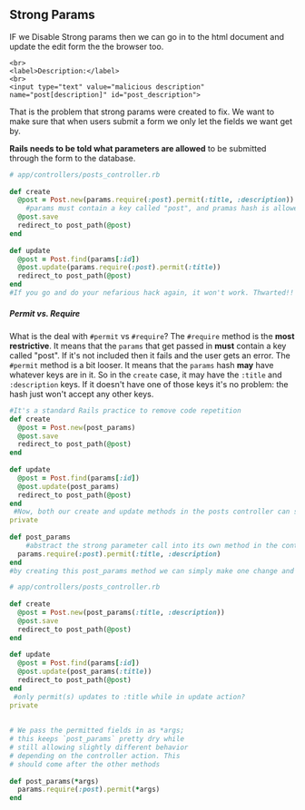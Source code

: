 ## Strong Params

IF we Disable Strong params then we can go in to the html document and update the edit form the the browser too. 

```erb
<br>
<label>Description:</label>
<br>
<input type="text" value="malicious description" name="post[description]" id="post_description">
```

That is the problem that strong params were created to fix. We want to make sure that when users submit a form we only let the fields we want get by.

**Rails needs to be told what parameters are allowed** to be submitted through the form to the database.

```ruby
# app/controllers/posts_controller.rb
 
def create
  @post = Post.new(params.require(:post).permit(:title, :description))
    #params must contain a key called "post", and pramas hash is allowed to have a key called "title/description"
  @post.save
  redirect_to post_path(@post)
end
 
def update
  @post = Post.find(params[:id])
  @post.update(params.require(:post).permit(:title))
  redirect_to post_path(@post)
end
#If you go and do your nefarious hack again, it won't work. Thwarted!!
```

##### Permit vs. Require

What is the deal with `#permit` vs `#require`? The `#require` method is the **most restrictive**. It means that the `params` that get passed in **must** contain a key called "post". If it's not included then it fails and the user gets an error. The `#permit` method is a bit looser. It means that the `params` hash **may** have whatever keys are in it. So in the `create` case, it may have the `:title` and `:description` keys. If it doesn't have one of those keys it's no problem: the hash just won't accept any other keys.

```ruby
#It's a standard Rails practice to remove code repetition
def create
  @post = Post.new(post_params)
  @post.save
  redirect_to post_path(@post)
end
 
def update
  @post = Post.find(params[:id])
  @post.update(post_params)
  redirect_to post_path(@post)
end
 #Now, both our create and update methods in the posts controller can simply call post_params.
private
 
def post_params
	#abstract the strong parameter call into its own method in the controller:
  params.require(:post).permit(:title, :description)
end
#by creating this post_params method we can simply make one change and both methods will automatically be able to have the proper attributes whitelisted.
```

```ruby
# app/controllers/posts_controller.rb
 
def create
  @post = Post.new(post_params(:title, :description))
  @post.save
  redirect_to post_path(@post)
end
 
def update
  @post = Post.find(params[:id])
  @post.update(post_params(:title))
  redirect_to post_path(@post)
end
 #only permit(s) updates to :title while in update action?
private
 
 
# We pass the permitted fields in as *args;
# this keeps `post_params` pretty dry while
# still allowing slightly different behavior
# depending on the controller action. This
# should come after the other methods
 
def post_params(*args)
  params.require(:post).permit(*args)
end
```

